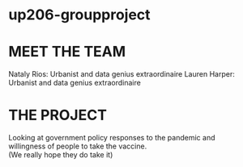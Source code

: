 # up206-groupproject

# MEET THE TEAM
Nataly Rios: Urbanist and data genius extraordinaire
Lauren Harper: Urbanist and data genius extraordinaire

# THE PROJECT
Looking at government policy responses to the pandemic and <br>
willingness of people to take the vaccine. <br>
(We really hope they do take it)


